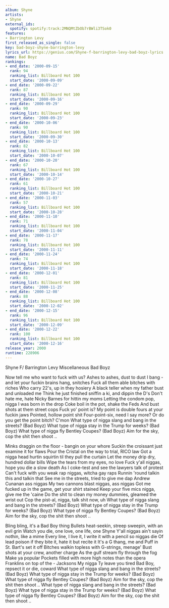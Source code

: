 ```yaml
---
album: Shyne
artists:
- Shyne
external_ids:
  spotify: spotify:track:2MNQMtZbOb7rBWli3TSok0
features:
- Barrington Levy
first_released_as_single: false
key: bad-boyz-shyne-barrington-levy
lyrics_url: https://genius.com/Shyne-f-barrington-levy-bad-boyz-lyrics
name: Bad Boyz
rankings:
- end_date: '2000-09-15'
  rank: 94
  ranking_list: Billboard Hot 100
  start_date: '2000-09-09'
- end_date: '2000-09-22'
  rank: 87
  ranking_list: Billboard Hot 100
  start_date: '2000-09-16'
- end_date: '2000-09-29'
  rank: 90
  ranking_list: Billboard Hot 100
  start_date: '2000-09-23'
- end_date: '2000-10-06'
  rank: 90
  ranking_list: Billboard Hot 100
  start_date: '2000-09-30'
- end_date: '2000-10-13'
  rank: 82
  ranking_list: Billboard Hot 100
  start_date: '2000-10-07'
- end_date: '2000-10-20'
  rank: 67
  ranking_list: Billboard Hot 100
  start_date: '2000-10-14'
- end_date: '2000-10-27'
  rank: 61
  ranking_list: Billboard Hot 100
  start_date: '2000-10-21'
- end_date: '2000-11-03'
  rank: 57
  ranking_list: Billboard Hot 100
  start_date: '2000-10-28'
- end_date: '2000-11-10'
  rank: 71
  ranking_list: Billboard Hot 100
  start_date: '2000-11-04'
- end_date: '2000-11-17'
  rank: 78
  ranking_list: Billboard Hot 100
  start_date: '2000-11-11'
- end_date: '2000-11-24'
  rank: 74
  ranking_list: Billboard Hot 100
  start_date: '2000-11-18'
- end_date: '2000-12-01'
  rank: 81
  ranking_list: Billboard Hot 100
  start_date: '2000-11-25'
- end_date: '2000-12-08'
  rank: 88
  ranking_list: Billboard Hot 100
  start_date: '2000-12-02'
- end_date: '2000-12-15'
  rank: 96
  ranking_list: Billboard Hot 100
  start_date: '2000-12-09'
- end_date: '2000-12-22'
  rank: 100
  ranking_list: Billboard Hot 100
  start_date: '2000-12-16'
release_year: 2000
runtime: 228906
---
```

Shyne F/ Barrington Levy
Miscellaneous
Bad Boyz

Now tell me who want to fuck with us?
Ashes to ashes, dust to dust
I bang - and let your fuckin brains hang, snitches
Fuck all them able bitches with riches
Who carry 22's, up in they hosiery
A black teller when my father bust and unloaded me
Think he just finished sniffin a ki, and dippin the D's
Don't hate me, hate Nicky Barnes for hittin my moms
Letting the condom pop, nigga I was born in the drop
Coke boil in the pot, shake the Feds
And bust shots at them street cops
Fuck yo' point is? My point is double fours at your fuckin jaws
Pointed, hollow point shit
Four-point-six, need I say more?
Or do you get the point bitch? C'mon
What type of nigga slang and bang in the streets? (Bad Boyz)
What type of nigga stay in the Trump for weeks? (Bad Boyz)
What type of nigga fly Bentley Coupes? (Bad Boyz)
Aim for the sky, cop the shit then shoot ..

Minks draggin on the floor - bangin on your whore
Suckin the croissant just examine it for flaws
Pour the Cristal on the way to trial, RICO law
Got a nigga head hurtin squirtin til they pull the curtain
Let the money drip dry, hundred dollar bills
Wipe the tears from my eyes, no love
Fuck y'all niggas, hope you die a slow death
As I coke-test and see the lawyers talk of protest
Can't fuck with you weak rap niggas, witcha gay raps
Runnin 'round talkin this and talkin that
See me in the streets, tried to give me dap
Andrew Cunanan ass niggas
My two cannons blast niggas, ass niggas
Got me fucked up in the game, get your shirt stained
Keep your five mics nigga, give me the 'caine
Do the shit to clean my money dummies, gleamed the wrist out
Cop the pist-al, nigga, talk shit now, uh
What type of nigga slang and bang in the streets? (Bad Boyz)
What type of nigga stay in the Trump for weeks? (Bad Boyz)
What type of nigga fly Bentley Coupes? (Bad Boyz)
Aim for the sky, cop the shit then shoot ..

Bling bling, it's a Bad Boy thing
Bullets heat-seekin, streep sweepin, with an evil grin
Watch you die, one love, one life, one Shyne
Y'all niggas ain't sayin nothin, like a mime
Every line, I live it, I write it with a pencil so niggas die
Of lead poison if they bite it, hate it but recite it
It's a G thang, me and Puff in St. Bart's set it off
Bitches walkin topless with G-strings, menage'
Bust shots at your crew, another charge
As the gulf stream fly through the fog
Make ya popular
Pockets filled with more high notes than the opera
Franklins on top of the - Jacksons
My nigga Ty leave you tired
Bad Boy, repsect it or die, coward
What type of nigga slang and bang in the streets? (Bad Boyz)
What type of nigga stay in the Trump for weeks? (Bad Boyz)
What type of nigga fly Bentley Coupes? (Bad Boyz)
Aim for the sky, cop the shit then shoot ..
What type of nigga slang and bang in the streets? (Bad Boyz)
What type of nigga stay in the Trump for weeks? (Bad Boyz)
What type of nigga fly Bentley Coupes? (Bad Boyz)
Aim for the sky, cop the shit then shoot ..
